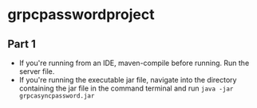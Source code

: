 # grpcpasswordproject
## Part 1
* If you're running from an IDE, maven-compile before running. Run the server file.
* If you're running the executable jar file, navigate into the directory containing the jar file in the command terminal and run ```java -jar grpcasyncpassword.jar```
